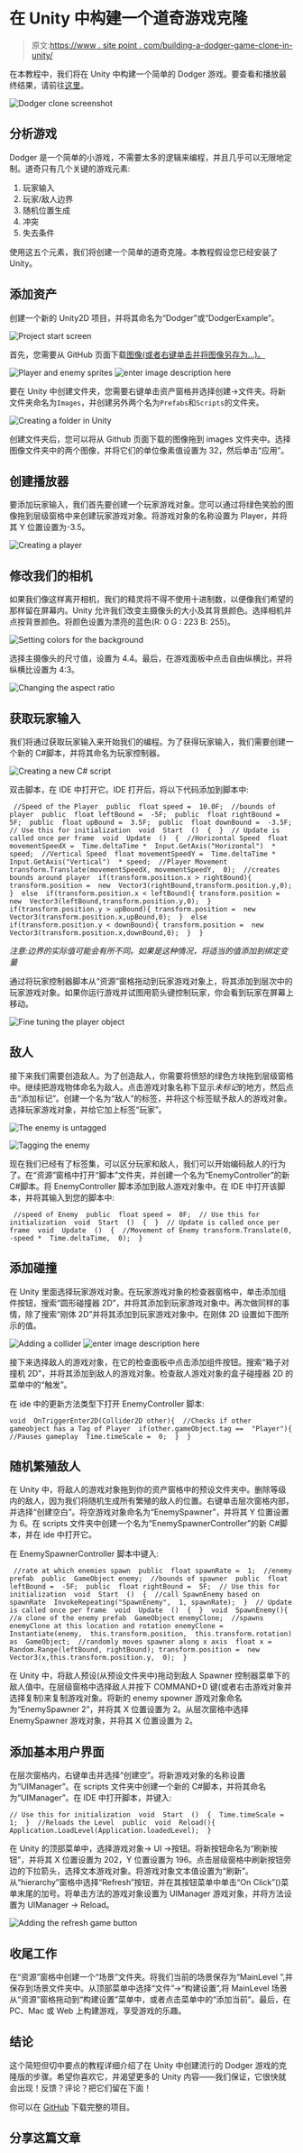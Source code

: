 # 在 Unity 中构建一个道奇游戏克隆

> 原文:[https://www . site point . com/building-a-dodger-game-clone-in-unity/](https://www.sitepoint.com/building-a-dodger-game-clone-in-unity/)

在本教程中，我们将在 Unity 中构建一个简单的 Dodger 游戏。要查看和播放最终结果，请前往[这里](http://quarlwithcode.itch.io/dodger-tutorial-part-1)。

![Dodger clone screenshot](../Images/8a368740b31d15c3972d055b880cd1be.png)

## 分析游戏

Dodger 是一个简单的小游戏，不需要太多的逻辑来编程，并且几乎可以无限地定制。道奇只有几个关键的游戏元素:

1.  玩家输入
2.  玩家/敌人边界
3.  随机位置生成
4.  冲突
5.  失去条件

使用这五个元素，我们将创建一个简单的道奇克隆。本教程假设您已经安装了 Unity。

## 添加资产

创建一个新的 Unity2D 项目，并将其命名为“Dodger”或“DodgerExample”。

![Project start screen](../Images/5759e05e14677a521e15476fc76108cb.png)

首先，您需要从 GitHub 页面下载[图像(或者右键单击并将图像另存为…)。](https://github.com/quarlwithcode/dodgertutorial/tree/master/Dodger/Assets/Sprites)

![Player and enemy sprites](../Images/088c5ff1dd74a4603c9fd2aa3d383b83.png) ![enter image description here](../Images/3cea6e3a93d6682c4405f8f2284d8d28.png)

要在 Unity 中创建文件夹，您需要右键单击资产窗格并选择创建->文件夹。将新文件夹命名为`Images`，并创建另外两个名为`Prefabs`和`Scripts`的文件夹。

![Creating a folder in Unity](../Images/dc162eed44339e92b1b0172eb9b17eff.png)

创建文件夹后，您可以将从 Github 页面下载的图像拖到 images 文件夹中。选择图像文件夹中的两个图像，并将它们的单位像素值设置为 32，然后单击“应用”。

## 创建播放器

要添加玩家输入，我们首先要创建一个玩家游戏对象。您可以通过将绿色笑脸的图像拖到层级窗格中来创建玩家游戏对象。将游戏对象的名称设置为 Player，并将其 Y 位置设置为-3.5。

![Creating a player](../Images/dde00fe0f7f7ba90710fe0129219f596.png)

## 修改我们的相机

如果我们像这样离开相机，我们的精灵将不得不使用十进制数，以便像我们希望的那样留在屏幕内。Unity 允许我们改变主摄像头的大小及其背景颜色。选择相机并点按背景颜色。将颜色设置为漂亮的蓝色(R: 0 G : 223 B: 255)。

![Setting colors for the background](../Images/5bf43d68887d9d7ef34854b8e1470c70.png)

选择主摄像头的尺寸值，设置为 4.4。最后，在游戏面板中点击自由纵横比，并将纵横比设置为 4:3。

![Changing the aspect ratio](../Images/16b6f1d88cb85b992f8d0007971e0cf0.png)

## 获取玩家输入

我们将通过获取玩家输入来开始我们的编程。为了获得玩家输入，我们需要创建一个新的 C#脚本，并将其命名为玩家控制器。

![Creating a new C# script](../Images/8281cd8e03a9b5db580104ec14249149.png)

双击脚本，在 IDE 中打开它。IDE 打开后，将以下代码添加到脚本中:

```
 //Speed of the Player  public  float speed =  10.0F;  //bounds of player  public  float leftBound =  -5F;  public  float rightBound =  5F;  public  float upBound =  3.5F;  public  float downBound =  -3.5F;  // Use this for initialization  void  Start  ()  {  }  // Update is called once per frame  void  Update  ()  {  //Horizontal Speed  float movementSpeedX =  Time.deltaTime *  Input.GetAxis("Horizontal")  * speed;  //Vertical Speed  float movementSpeedY =  Time.deltaTime *  Input.GetAxis("Vertical")  * speed;  //Player Movement transform.Translate(movementSpeedX, movementSpeedY,  0);  //creates bounds around player  if(transform.position.x > rightBound){ transform.position =  new  Vector3(rightBound,transform.position.y,0);  }  else  if(transform.position.x < leftBound){ transform.position =  new  Vector3(leftBound,transform.position.y,0);  }  if(transform.position.y > upBound){ transform.position =  new  Vector3(transform.position.x,upBound,0);  }  else  if(transform.position.y < downBound){ transform.position =  new  Vector3(transform.position.x,downBound,0);  }  }
```

*注意:边界的实际值可能会有所不同。如果是这种情况，将适当的值添加到绑定变量*

通过将玩家控制器脚本从“资源”窗格拖动到玩家游戏对象上，将其添加到层次中的玩家游戏对象。如果你运行游戏并试图用箭头键控制玩家，你会看到玩家在屏幕上移动。

![Fine tuning the player object](../Images/ddd7c105a21ae97a30f5a31b02e03c0c.png)

## 敌人

接下来我们需要创造敌人。为了创造敌人，你需要将愤怒的绿色方块拖到层级窗格中。继续把游戏物体命名为敌人。点击游戏对象名称下显示*未标记*的地方，然后点击“添加标记”。创建一个名为“敌人”的标签，并将这个标签赋予敌人的游戏对象。选择玩家游戏对象，并给它加上标签“玩家”。

![The enemy is untagged](../Images/d8771a9c51966a5387a21d385f6518ba.png)

![Tagging the enemy](../Images/7f97c5d4ecc3652ff3f94e248363a1e6.png)

现在我们已经有了标签集，可以区分玩家和敌人，我们可以开始编码敌人的行为了。在“资源”窗格中打开“脚本”文件夹，并创建一个名为“EnemyController”的新 C#脚本。将 EnemyController 脚本添加到敌人游戏对象中。在 IDE 中打开该脚本，并将其输入到您的脚本中:

```
 //speed of Enemy  public  float speed =  8F;  // Use this for initialization  void  Start  ()  {  }  // Update is called once per frame  void  Update  ()  {  //Movement of Enemy transform.Translate(0,  -speed *  Time.deltaTime,  0);  }
```

## 添加碰撞

在 Unity 里面选择玩家游戏对象。在玩家游戏对象的检查器窗格中，单击添加组件按钮，搜索“圆形碰撞器 2D”，并将其添加到玩家游戏对象中。再次做同样的事情，除了搜索“刚体 2D”并将其添加到玩家游戏对象中。在刚体 2D 设置如下图所示的值。

![Adding a collider](../Images/d53acb1c463335ac02b070fb017e9b75.png) ![enter image description here](../Images/f3bbf57e988089ab593f3a8682376861.png)

接下来选择敌人的游戏对象，在它的检查面板中点击添加组件按钮。搜索“箱子对撞机 2D”，并将其添加到敌人的游戏对象。检查敌人游戏对象的盒子碰撞器 2D 的菜单中的“触发”。

在 ide 中的更新方法类型下打开 EnemyController 脚本:

```
void  OnTriggerEnter2D(Collider2D other){  //Checks if other gameobject has a Tag of Player  if(other.gameObject.tag ==  "Player"){  //Pauses gameplay  Time.timeScale =  0;  }  }
```

## 随机繁殖敌人

在 Unity 中，将敌人的游戏对象拖到你的资产窗格中的预设文件夹中。删除等级内的敌人，因为我们将随机生成所有繁殖的敌人的位置。右键单击层次窗格内部，并选择“创建空白”。将空游戏对象命名为“EnemySpawner”，并将其 Y 位置设置为 6。在 scripts 文件夹中创建一个名为“EnemySpawnerController”的新 C#脚本，并在 ide 中打开它。

在 EnemySpawnerController 脚本中键入:

```
 //rate at which enemies spawn  public  float spawnRate =  1;  //enemy prefab  public  GameObject enemy;  //bounds of spawner  public  float leftBound =  -5F;  public  float rightBound =  5F;  // Use this for initialization  void  Start  ()  {  //call SpawnEnemy based on spawnRate  InvokeRepeating("SpawnEnemy",  1, spawnRate);  }  // Update is called once per frame  void  Update  ()  {  }  void  SpawnEnemy(){  //a clone of the enemy prefab  GameObject enemyClone;  //spawns enemyClone at this location and rotation enemyClone =  Instantiate(enemy,  this.transform.position,  this.transform.rotation)  as  GameObject;  //randomly moves spawner along x axis  float x =  Random.Range(leftBound, rightBound); transform.position =  new  Vector3(x,this.transform.position.y,  0);  }
```

在 Unity 中，将敌人预设(从预设文件夹中)拖动到敌人 Spawner 控制器菜单下的敌人值中。在层级窗格中选择敌人并按下 COMMAND+D 键(或者右击游戏对象并选择复制)来复制游戏对象。将新的 enemy spowner 游戏对象命名为“EnemySpawner 2”，并将其 X 位置设置为 2。从层次窗格中选择 EnemySpawner 游戏对象，并将其 X 位置设置为 2。

## 添加基本用户界面

在层次窗格内，右键单击并选择“创建空”。将新游戏对象的名称设置为“UIManager”。在 scripts 文件夹中创建一个新的 C#脚本，并将其命名为“UIManager”。在 IDE 中打开脚本，并键入:

```
// Use this for initialization  void  Start  ()  {  Time.timeScale =  1;  }  //Reloads the Level  public  void  Reload(){  Application.LoadLevel(Application.loadedLevel);  }
```

在 Unity 的顶部菜单中，选择游戏对象-> UI ->按钮。将新按钮命名为“刷新按钮”，并将其 X 位置设置为 202，Y 位置设置为 196。点击层级窗格中刷新按钮旁边的下拉箭头，选择文本游戏对象。将游戏对象文本值设置为“刷新”。从“hierarchy”窗格中选择“Refresh”按钮，并在其按钮菜单中单击“On Click”()菜单末尾的加号。将单击方法的游戏对象设置为 UIManager 游戏对象，并将方法设置为 UIManager -> Reload。

![Adding the refresh game button](../Images/674e0473f445415cb541e272cc6bb4d1.png)

## 收尾工作

在“资源”窗格中创建一个“场景”文件夹。将我们当前的场景保存为“MainLevel ”,并保存到场景文件夹中。从顶部菜单中选择“文件”->“构建设置”,将 MainLevel 场景从“资源”窗格拖动到“构建设置”菜单中，或者点击菜单中的“添加当前”。最后，在 PC、Mac 或 Web 上构建游戏，享受游戏的乐趣。

## 结论

这个简短但切中要点的教程详细介绍了在 Unity 中创建流行的 Dodger 游戏的克隆版的步骤。希望你喜欢它，并渴望更多的 Unity 内容——我们保证，它很快就会出现！反馈？评论？把它们留在下面！

你可以在 [GitHub](https://github.com/sitepoint-editors/dodgertutorial) 下载完整的项目。

## 分享这篇文章